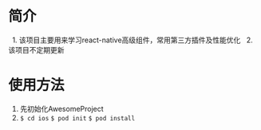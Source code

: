 # 简介
   1. 该项目主要用来学习react-native高级组件，常用第三方插件及性能优化
   2. 该项目不定期更新


# 使用方法
1. 先初始化AwesomeProject
2. `$ cd ios`
   `$ pod init`
   `$ pod install`
